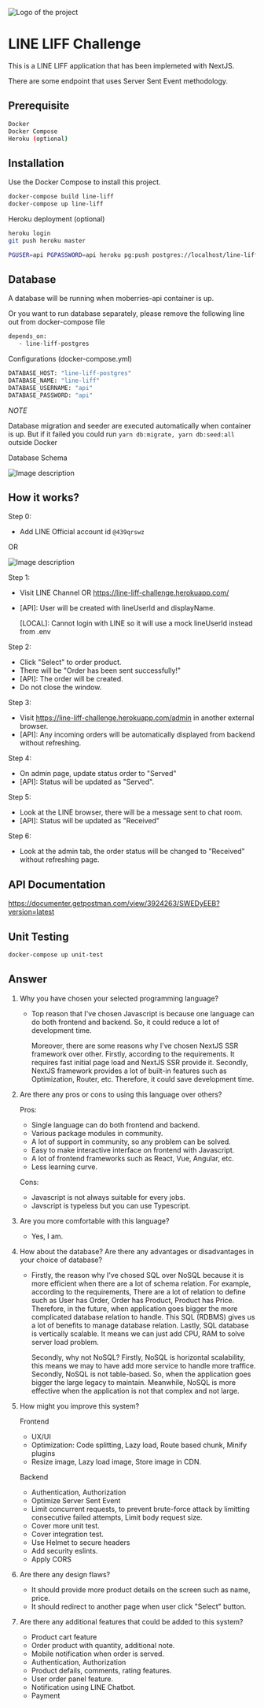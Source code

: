 ![Logo of the project](https://github.com/nattaponaie/line-liff/blob/master/public/static/line-logo.svg)
# LINE LIFF Challenge

This is a LINE LIFF application that has been implemeted with NextJS.

There are some endpoint that uses Server Sent Event methodology.



## Prerequisite

```bash
Docker
Docker Compose
Heroku (optional)
```



## Installation

Use the Docker Compose to install this project.

```bash
docker-compose build line-liff
docker-compose up line-liff
```

Heroku deployment (optional)

```bash
heroku login
git push heroku master

PGUSER=api PGPASSWORD=api heroku pg:push postgres://localhost/line-liff DATABASE_URL --app line-liff-challenge
```



## Database

A database will be running when moberries-api container is up.

Or you want to run database separately, please remove the following line out from docker-compose file
```bash
depends_on: 
   - line-liff-postgres
```

Configurations (docker-compose.yml)
```bash
DATABASE_HOST: "line-liff-postgres"
DATABASE_NAME: "line-liff"
DATABASE_USERNAME: "api"
DATABASE_PASSWORD: "api"
```

*NOTE*

Database migration and seeder are executed automatically when container is up.
But if it failed you could run ```yarn db:migrate, yarn db:seed:all``` outside Docker


Database Schema

![Image description](https://github.com/nattaponaie/line-liff/blob/master/database-schema.png)



## How it works?

Step 0:
- Add LINE Official account id ```@439qrswz```

OR

![Image description](https://github.com/nattaponaie/line-liff/blob/master/channel-qr-code.png)

Step 1:
- Visit LINE Channel OR https://line-liff-challenge.herokuapp.com/
- [API]: User will be created with lineUserId and displayName.

  [LOCAL]: Cannot login with LINE so it will use a mock lineUserId instead from .env

Step 2:
- Click "Select" to order product.
- There will be "Order has been sent successfully!"
- [API]: The order will be created.
- Do not close the window.

Step 3:
- Visit https://line-liff-challenge.herokuapp.com/admin in another external browser.
- [API]: Any incoming orders will be automatically displayed from backend without refreshing.

Step 4:
- On admin page, update status order to "Served"
- [API]: Status will be updated as "Served".

Step 5:
- Look at the LINE browser, there will be a message sent to chat room.
- [API]: Status will be updated as "Received"

Step 6:
- Look at the admin tab, the order status will be changed to "Received" without refreshing page.



## API Documentation

https://documenter.getpostman.com/view/3924263/SWEDyEEB?version=latest



## Unit Testing

```bash
docker-compose up unit-test
```



## Answer

1. Why you have chosen your selected programming language?
    - Top reason that I've chosen Javascript is because one language can do both frontend and backend. So, it could reduce a lot of development time.

      Moreover, there are some reasons why I've chosen NextJS SSR framework over other. Firstly, according to the requirements. It requires fast initial page load and NextJS SSR provide it. Secondly, NextJS framework provides a lot of built-in features such as Optimization, Router, etc. Therefore, it could save development time.



2. Are there any pros or cons to using this language over others?
  
   Pros:


     - Single language can do both frontend and backend.
     - Various package modules in community.
     - A lot of support in community, so any problem can be solved.
     - Easy to make interactive interface on frontend with Javascript.
     - A lot of frontend frameworks such as React, Vue, Angular, etc.
     - Less learning curve.

   Cons:


     - Javascript is not always suitable for every jobs.
     - Javscript is typeless but you can use Typescript.

3. Are you more comfortable with this language?
    - Yes, I am.

4. How about the database? Are there any advantages or disadvantages in your choice of database?
  
    - Firstly, the reason why I've chosed SQL over NoSQL because it is more efficient when there are a lot of schema relation. For example, according to the requirements, There are a lot of relation to define such as User has Order, Order has Product, Product has Price. Therefore, in the future, when application goes bigger the more complicated database relation to handle. This SQL (RDBMS) gives us a lot of benefits to manage database relation. Lastly, SQL database is vertically scalable. It means we can just add CPU, RAM to solve server load problem.

  
      Secondly, why not NoSQL? Firstly, NoSQL is horizontal scalability, this means we may to have add more service to handle more traffice. Secondly, NoSQL is not table-based. So, when the application goes bigger the large legacy to maintain. Meanwhile, NoSQL is more effective when the application is not that complex and not large.

5. How might you improve this system?
  
    Frontend
      - UX/UI
      - Optimization: Code splitting, Lazy load, Route based chunk, Minify plugins
      - Resize image, Lazy load image, Store image in CDN.

    
    Backend
      - Authentication, Authorization
      - Optimize Server Sent Event
      - Limit concurrent requests, to prevent brute-force attack by limitting consecutive failed attempts, Limit body request size.
      - Cover more unit test.
      - Cover integration test.
      - Use Helmet to secure headers
      - Add security eslints.
      - Apply CORS

6. Are there any design flaws? 
  
    - It should provide more product details on the screen such as name, price.
    - It should redirect to another page when user click "Select" button.

7. Are there any additional features that could be added to this system?
  
    - Product cart feature
    - Order product with quantity, additional note.
    - Mobile notification when order is served.
    - Authentication, Authorization
    - Product defails, comments, rating features.
    - User order panel feature.
    - Notification using LINE Chatbot.
    - Payment
